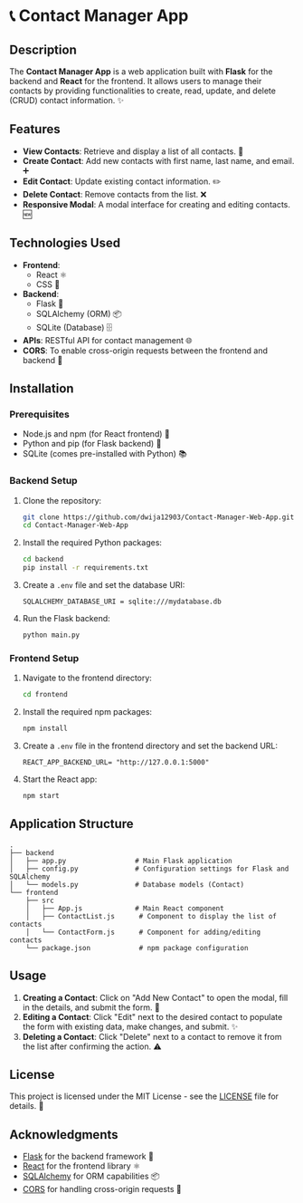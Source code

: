 # 📞 Contact Manager App

## Description

The **Contact Manager App** is a web application built with **Flask** for the backend and **React** for the frontend. It allows users to manage their contacts by providing functionalities to create, read, update, and delete (CRUD) contact information. ✨

## Features

- **View Contacts**: Retrieve and display a list of all contacts. 👀
- **Create Contact**: Add new contacts with first name, last name, and email. ➕
- **Edit Contact**: Update existing contact information. ✏️
- **Delete Contact**: Remove contacts from the list. ❌
- **Responsive Modal**: A modal interface for creating and editing contacts. 🆕

## Technologies Used

- **Frontend**: 
  - React ⚛️
  - CSS 🎨
- **Backend**:
  - Flask 🐍
  - SQLAlchemy (ORM) 📦
  - SQLite (Database) 🗄️
- **APIs**: RESTful API for contact management 🌐
- **CORS**: To enable cross-origin requests between the frontend and backend 🔗

## Installation

### Prerequisites

- Node.js and npm (for React frontend) 🌱
- Python and pip (for Flask backend) 🐍
- SQLite (comes pre-installed with Python) 📚

### Backend Setup

1. Clone the repository:
   ```bash
   git clone https://github.com/dwija12903/Contact-Manager-Web-App.git
   cd Contact-Manager-Web-App
   ```

2. Install the required Python packages:
   ```bash
   cd backend
   pip install -r requirements.txt
   ```

3. Create a `.env` file and set the database URI:
   ```plaintext
   SQLALCHEMY_DATABASE_URI = sqlite:///mydatabase.db
   ```

4. Run the Flask backend:
   ```bash
   python main.py
   ```

### Frontend Setup

1. Navigate to the frontend directory:
   ```bash
   cd frontend
   ```

2. Install the required npm packages:
   ```bash
   npm install
   ```

3. Create a `.env` file in the frontend directory and set the backend URL:
   ```plaintext
   REACT_APP_BACKEND_URL= "http://127.0.0.1:5000"
   ```

4. Start the React app:
   ```bash
   npm start
   ```

## Application Structure

```
.
├── backend
│   ├── app.py                 # Main Flask application
│   ├── config.py              # Configuration settings for Flask and SQLAlchemy
│   └── models.py              # Database models (Contact)
└── frontend
    ├── src
    │   ├── App.js             # Main React component
    │   ├── ContactList.js      # Component to display the list of contacts
    │   └── ContactForm.js      # Component for adding/editing contacts
    └── package.json            # npm package configuration
```

## Usage

1. **Creating a Contact**: Click on "Add New Contact" to open the modal, fill in the details, and submit the form. 📝
2. **Editing a Contact**: Click "Edit" next to the desired contact to populate the form with existing data, make changes, and submit. ✨
3. **Deleting a Contact**: Click "Delete" next to a contact to remove it from the list after confirming the action. ⚠️

## License

This project is licensed under the MIT License - see the [LICENSE](LICENSE) file for details. 📜

## Acknowledgments

- [Flask](https://flask.palletsprojects.com/) for the backend framework 🐍
- [React](https://reactjs.org/) for the frontend library ⚛️
- [SQLAlchemy](https://www.sqlalchemy.org/) for ORM capabilities 📦
- [CORS](https://flask-cors.readthedocs.io/en/latest/) for handling cross-origin requests 🔗
